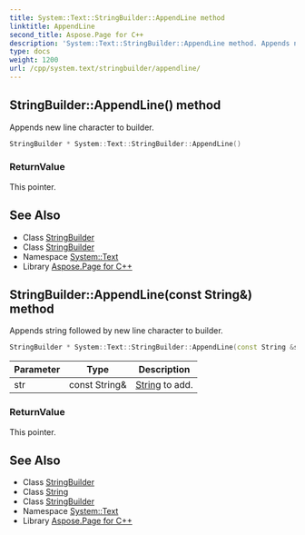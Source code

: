 ```yaml
---
title: System::Text::StringBuilder::AppendLine method
linktitle: AppendLine
second_title: Aspose.Page for C++
description: 'System::Text::StringBuilder::AppendLine method. Appends new line character to builder in C++.'
type: docs
weight: 1200
url: /cpp/system.text/stringbuilder/appendline/
---
```

## StringBuilder::AppendLine() method


Appends new line character to builder.

```cpp
StringBuilder * System::Text::StringBuilder::AppendLine()
```


### ReturnValue

This pointer.

## See Also

* Class [StringBuilder](../)
* Class [StringBuilder](../)
* Namespace [System::Text](../../)
* Library [Aspose.Page for C++](../../../)
## StringBuilder::AppendLine(const String\&) method


Appends string followed by new line character to builder.

```cpp
StringBuilder * System::Text::StringBuilder::AppendLine(const String &str)
```


| Parameter | Type | Description |
| --- | --- | --- |
| str | const String\& | [String](../../../system/string/) to add. |

### ReturnValue

This pointer.

## See Also

* Class [StringBuilder](../)
* Class [String](../../../system/string/)
* Class [StringBuilder](../)
* Namespace [System::Text](../../)
* Library [Aspose.Page for C++](../../../)
